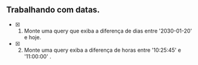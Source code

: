 ## Trabalhando com datas.

-  [X] 01. Monte uma query que exiba a diferença de dias entre '2030-01-20' e hoje.

-  [X] 02. Monte uma query exiba a diferença de horas entre '10:25:45' e '11:00:00' .
